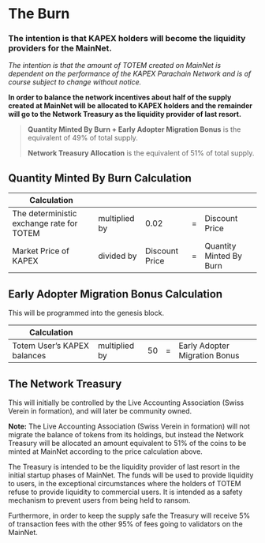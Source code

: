 # The Burn 

### The intention is that KAPEX holders will become the liquidity providers for the MainNet. 

_The intention is that the amount of TOTEM created on MainNet is dependent on the performance of the KAPEX Parachain Network and is of course subject to change without notice._

**In order to balance the network incentives about half of the supply created at MainNet will be allocated to KAPEX holders and the remainder will go to the Network Treasury as the liquidity provider of last resort.**

> **Quantity Minted By Burn + Early Adopter Migration Bonus** is the equivalent of 49% of total supply.
>
> **Network Treasury Allocation** is the equivalent of 51% of total supply.

## Quantity Minted By Burn Calculation

| Calculation                             |               |                |  |                        |
|-----------------------------------------|---------------|----------------|--|------------------------|
| The deterministic exchange rate for TOTEM | multiplied by | 0.02           | = | Discount Price           |
| Market Price of KAPEX                   | divided by    | Discount Price | = | Quantity Minted By Burn |


## Early Adopter Migration Bonus Calculation

This will be programmed into the genesis block.

| Calculation                             |               |                | |                         |
|-----------------------------------------|---------------|----------------|-|-------------------------|
| Totem User’s KAPEX balances             | multiplied by | 50 | = |         Early Adopter Migration Bonus           |


## The Network Treasury

This will initially be controlled by the Live Accounting Association (Swiss Verein in formation), and will later be community owned. 

**Note:** The Live Accounting Association (Swiss Verein in formation) will not migrate the balance of tokens from its holdings, but instead the Network Treasury will be allocated an amount equivalent to 51% of the coins to be minted at MainNet according to the price calculation above.

The Treasury is intended to be the liquidity provider of last resort in the initial startup phases of MainNet. The funds will be used to provide liquidity to users, in the exceptional circumstances where the holders of TOTEM refuse to provide liquidity to commercial users. It is intended as a safety mechanism to prevent users from being held to ransom.

Furthermore, in order to keep the supply safe the Treasury will receive 5% of transaction fees with the other 95% of fees going to validators on the MainNet.